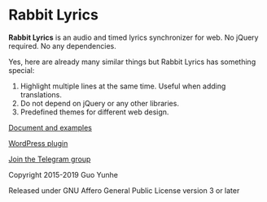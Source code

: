 # Rabbit Lyrics

**Rabbit Lyrics** is an audio and timed lyrics synchronizer for web. No jQuery
required. No any dependencies.

Yes, here are already many similar things but Rabbit Lyrics has something special:

1. Highlight multiple lines at the same time. Useful when adding translations.
2. Do not depend on jQuery or any other libraries.
3. Predefined themes for different web design.

[Document and examples](https://guoyunhe.github.io/rabbit-lyrics/)

[WordPress plugin](https://github.com/guoyunhe/rabbit-lyrics-wp)

[Join the Telegram group](https://t.me/rabbit_lyrics)

Copyright 2015-2019 Guo Yunhe

Released under GNU Affero General Public License version 3 or later
